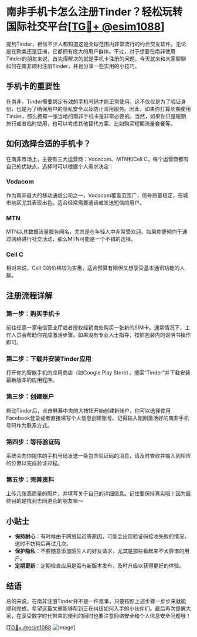 # 南非手机卡怎么注册Tinder？轻松玩转国际社交平台[[TG💪+ @esim1088](https://t.me/s/esim1088)]

提到Tinder，相信不少人都知道这是全球范围内非常流行的约会交友软件。无论是在欧美还是亚洲，它都拥有庞大的用户群体。不过，对于想要在南非使用Tinder的朋友来说，首先得解决的就是手机卡注册的问题。今天就来和大家聊聊如何在南非顺利注册Tinder，并且分享一些实用的小技巧。

## 手机卡的重要性

在南非，Tinder需要绑定有效的手机号码才能正常使用。这不仅仅是为了验证身份，也是为了确保用户的隐私安全以及防止滥用服务。因此，如果你打算长期使用Tinder，那么拥有一张当地的南非手机卡是非常必要的。当然，如果你只是短期旅行或者临时使用，也可以考虑其他替代方案，比如购买短期流量套餐等。

## 如何选择合适的手机卡？

在南非市场上，主要有三大运营商：Vodacom、MTN和Cell C。每个运营商都有自己的优缺点，选择时可以根据个人需求决定：

### Vodacom
作为南非最大的移动通信公司之一，Vodacom覆盖范围广，信号质量稳定，在城市地区尤其表现出色。适合经常需要通话或发送短信的用户。
  
### MTN
MTN以其数据流量服务闻名，尤其是在年轻人中非常受欢迎。如果你更倾向于通过网络进行社交活动，那么MTN可能是一个不错的选择。

### Cell C
相对来说，Cell C的价格较为实惠，适合预算有限但又想享受基本通讯功能的人群。

## 注册流程详解

### 第一步：购买手机卡
前往任意一家电信营业厅或者授权经销商处购买一张新的SIM卡。通常情况下，工作人员会帮助你完成激活步骤。如果没有专业人士指导，按照包装内的说明书操作即可。

### 第二步：下载并安装Tinder应用
打开你的智能手机的应用商店（如Google Play Store），搜索“Tinder”并下载安装最新版本的应用程序。

### 第三步：创建账户
启动Tinder后，点击屏幕中央的大按钮开始创建新账户。你可以选择使用Facebook登录或者直接填写个人信息创建账号。记得输入刚刚激活好的南非手机号码作为联系方式。

### 第四步：等待验证码
系统会向你提供的手机号码发送一条包含验证码的消息，请及时查收并输入到相应的位置以完成验证过程。

### 第五步：完善资料
上传几张高质量的照片，并填写关于自己的详细信息。记住要保持真实哦！因为最终目的是找到志同道合的朋友嘛～

## 小贴士
- **保持耐心**：有时候由于网络延迟等原因，可能会出现验证码接收失败的情况，这时不妨稍后再试几次。
- **保护隐私**：不要随意添加陌生人的好友请求，尤其是那些看起来不太靠谱的用户。
- **定期更新**：定期检查应用是否有新版本发布，及时升级以获得更好的体验。

## 结语

总的来说，在南非注册Tinder并不是一件难事，只要按照上述步骤一步步来就能顺利完成。希望这篇文章能够帮到正在纠结如何入手的小伙伴们。最后再次提醒大家，在享受数字时代带来的便利的同时也要注意网络安全和个人信息安全问题哦！

[[TG💪+ @esim1088](https://t.me/s/esim1088) ![Image](https://i.postimg.cc/4NQfJmqS/Snipaste-2025-05-13-00-14-12.png)]